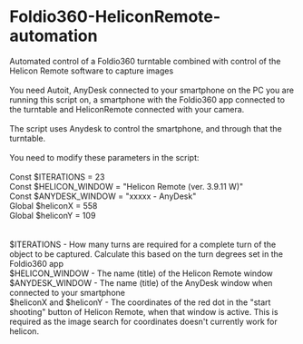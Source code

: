 # Foldio360-HeliconRemote-automation
Automated control of a Foldio360 turntable combined with control of the Helicon Remote software to capture images<br/>
<br/>
You need Autoit, AnyDesk connected to your smartphone on the PC you are running this script on, a smartphone with the Foldio360 app connected to the turntable and HeliconRemote connected with your camera.<br/>
<br/>
The script uses Anydesk to control the smartphone, and through that the turntable. <br/>
<br/>
You need to modify these parameters in the script:<br/>
<br/>
Const $ITERATIONS = 23<br/>
Const $HELICON_WINDOW = "Helicon Remote (ver. 3.9.11 W)"<br/>
Const $ANYDESK_WINDOW = "xxxxx - AnyDesk"<br/>
Global $heliconX = 558<br/>
Global $heliconY = 109<br/>
<br/>
<br/>
$ITERATIONS - How many turns are required for a complete turn of the object to be captured. Calculate this based on the turn degrees set in the Foldio360 app <br/>
$HELICON_WINDOW - The name (title) of the Helicon Remote window<br/>
$ANYDESK_WINDOW - The name (title) of the AnyDesk window when connected to your smartphone<br/>
$heliconX and $heliconY - The coordinates of the red dot in the "start shooting" button of Helicon Remote, when that window is active. This is required as the image search for coordinates doesn't currently work for helicon.

